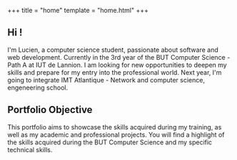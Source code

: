 +++
title = "home"
template = "home.html"
+++

## Hi !

I'm Lucien, a computer science student, passionate about software and web development. Currently in the 3rd year of the BUT Computer Science - Path A at IUT de Lannion. I am looking for new opportunities to deepen my skills and prepare for my entry into the professional world. Next year, I'm going to integrate IMT Atlantique - Network and computer science, engeneering school.

## Portfolio Objective
This portfolio aims to showcase the skills acquired during my training, as well as my academic and professional projects. You will find a highlight of the skills acquired during the BUT Computer Science and my specific technical skills.

